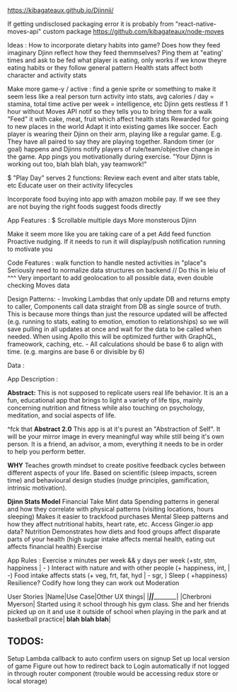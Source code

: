 https://kibagateaux.github.io/Djinnii/

If getting undisclosed packaging error it is probably from "react-native-moves-api" custom package
https://github.com/kibagateaux/node-moves



Ideas : 
  How to incorporate dietary habits into game?
    Does how they feed imaginary Djinn reflect how they feed themmselves?
    Ping them at "eating' times and ask to be fed what player is eating, only works if we know theyre eating habits or they follow general pattern
    Health stats affect both character and activity stats


Make more game-y / active :
  find a genie sprite or something to make it seem less like a real person
  turn activity into stats, avg calories / day = stamina, total time active per week = intelligence, etc
  Djinn gets restless if 1 hour without Moves API notif so they tells you to bring them for a walk
  "Feed" it with cake, meat, fruit which affect health stats
  Rewarded for going to new places in the world
  Adapt it into existing games like soccer. Each player is wearing their Djinn on their arm, playing like a regular game. E.g. They have all paired to say they are playing together. Random timer (or goal) happens and Djinns notify players of rule/team/objective change in the game. 
  App pings you motivationally during exercise. "Your Djinn is working out too, blah blah blah, yay teamwork!" 

$ "Play Day" serves 2 functions:
  Review each event and alter stats table, etc
  Educate user on their activity lifecycles

Incorporate food buying into app with amazon mobile pay. If we see they are not buying the right foods suggest foods directly

App Features :
  $ Scrollable multiple days
  More monsterous Djinn

  Make it seem more like you are taking care of a pet
    Add feed function
  Proactive nudging. If it needs to run it will display/push notification running to motivate you



Code Features :
  walk function to handle nested activities in "place"s
  Seriously need to normalize data structures on backend // Do this in leiu of ^^^
  Very important to add geolocation to all possible data, even double checking Moves data


  Design Patterns:
    - Invoking Lambdas that only update DB and returns empty to caller, Components call data straight from DB as single source of truth. This is because more things than just the resource updated will be affected (e.g. running to stats, eating to emotion, emotion to relationships) so we will save pulling in all updates at once and wait for the data to be called when needed. When using Apollo this will be optimized further with GraphQL, frameowork, caching, etc.
    - All calculations should be base 6 to align with time. (e.g. margins are base 6 or divisible by 6)


Data :


App Description :

  **Abstract:** This is not supposed to replicate users real life behavior. It is an a fun, educational app that brings to light a variety of life tips, mainly concerning nutrition and fitness while also touching on psychology, meditation, and social aspects of life. 

  ^fck that **Abstract 2.0** This app is at it's purest an "Abstraction of Self". It will be your mirror image in every meaningful way while still being it's own person. It is a friend,
  an advisor, a mom, everything it needs to be in order to help you perform better.

**WHY**
  Teaches growth mindset to create positive feedback cycles between different aspects of your life. Based on scientific (sleep impacts, screen time) and behavioural design studies (nudge principles, gamification, intrinsic motivation).


  **Djinn Stats Model**
  Financial 
    Take Mint data 
    Spending patterns in general and how they correlate with physical patterns (visiting locations, hours sleeping)
    Makes it easier to trackfood purchases
  Mental 
    Sleep patterns and how they affect nutritional habits, heart rate, etc.
    Access Ginger.io app data? 
  Nutrition
    Demonstrates how diets and food groups affect disparate parts of your health (high sugar intake affects mental health, eating out affects financial health)
  Exercise



App Rules : 
  Exercise x minutes per week && y days per week (+str, stm, happiness | - )
  Interact with nature and with other people (+ happiness, int,  | -)
  Food intake affects stats (+ veg, frt, fat, hyd | - sgr, )
  Sleep ( +happiness)
  Resilience? Codify how long they can work out
  Moderation 





  User Stories 
  |Name|Use Case|Other UX things|
  |_________|____________|___________|
  |Cherbroni Myerson| Started using it school through his gym class. She and her friends picked up on it and use it outside of school when playing in the park and at basketball practice| **blah blah blah**|


TODOS:
------

Setup Lambda callback to auto confirm users on signup
Set up local version of game
Figure out how to redirect back to Login automatically if not logged in through router component (trouble would be accessing redux store or local storage)
